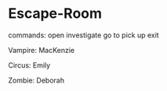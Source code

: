 # Escape-Room

commands:
open
investigate
go to
pick up
exit

Vampire: MacKenzie

Circus: Emily

Zombie: Deborah
